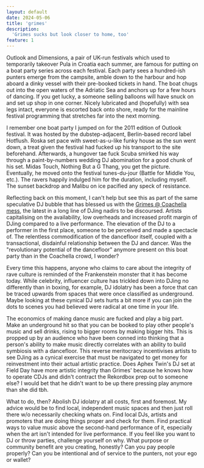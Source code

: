 ```yaml
---
layout: default
date: 2024-05-06
title: 'grimes'
description:
  'Grimes sucks but look closer to home, too'
feature: 1
---
```


Outlook and Dimensions, a pair of UK-run festivals which used to temporarily takeover Pula in Croatia each summer, are famous for putting on a boat party series across each festival. Each party sees a hundred-ish punters emerge from the campsite, amble down to the harbour and hop aboard a dinky vessel with their pre-booked tickets in hand. The boat chugs out into the open waters of the Adriatic Sea and anchors up for a few hours of dancing. If you get lucky, a someone selling balloons will have snuck on and set up shop in one corner. Nicely lubricated and (hopefully) with sea legs intact, everyone is escorted back onto shore, ready for the mainline festival programming that stretches far into the next morning.

I remember one boat party I jumped on for the 2011 edition of Outlook festival. It was hosted by the dubstep-adjacent, Berlin-based record label Hotflush. Roska set pace with sweet-as-u-like funky house as the sun went down, a treat given the festival had fucked up his transport to the site beforehand. Afterwards, a hungover tae fuck Scuba smirked his way through a paint-by-numbers wedding DJ abomination for a good chunk of his set. Midas Touch, Nothing But a G Thang, you get the picture. Eventually, he moved onto the festival tunes-du-jour (Battle for Middle You, etc.). The ravers happily indulged him for the duration, including myself. The sunset backdrop and Malibu on ice pacified any speck of resistance.

Reflecting back on this moment, I can't help but see this as part of the same speculative DJ bubble that has blessed us with the [Grimes @ Coachella mess](https://www.bbc.co.uk/news/newsbeat-68816031), the latest in a long line of DJing nadirs to be discoursed. Artists capitalising on the availability, low overheads and increased profit margin of DJing compared to a live performance. The elevation of the DJ to a performer in the first place, someone to be perceived and made a spectacle of. The relentless commodification of the dancefloor itself, coupled with a transactional, disdainful relationship between the DJ and dancer. Was the "revolutionary potential of the dancefloor" anymore present on this boat party than in the Coachella crowd, I wonder?

Every time this happens, anyone who claims to care about the integrity of rave culture is reminded of the Frankenstein monster that it has become today. While celebrity, influencer culture has trickled down into DJing no differently than in boxing, for example, DJ idolatry has been a force that can be traced upwards from spaces that were once classified as underground. Maybe looking at these cynical DJ sets hurts a bit more if you can join the dots to scenes you had believed were radical at one time in your life.

The economics of making dance music are fucked and play a big part. Make an underground hit so that you can be booked to play other people's music and sell drinks, rising to bigger rooms by making bigger hits. This is propped up by an audience who have been conned into thinking that a person's ability to make music directly correlates with an ability to build symbiosis with a dancefloor. This reverse meritocracy incentivises artists to see DJing as a cynical exercise that must be navigated to get money for reinvestment into their actual artistic practice. Does Aphex Twin's DJ set at Field Day have more artistic integrity than Grimes' because he knows how to operate CDJs and didn't contract the Rekordbox prep out to someone else? I would bet that he didn't want to be up there pressing play anymore than she did tbh.

What to do, then? Abolish DJ idolatry at all costs, first and foremost. My advice would be to find local, independent music spaces and then just roll there w/o necessarily checking whats on. Find local DJs, artists and promoters that are doing things proper and check for them. Find practical ways to value music above the second-hand performance of it, especially when the art isn't intended for live performance. If you feel like you want to DJ or throw parties, challenge yourself on why. What purpose or community benefit are you creating, honestly? Can you pay people properly? Can you be intentional and of service to the punters, not your ego or wallet? 